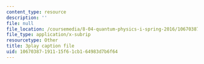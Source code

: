 ```yaml
---
content_type: resource
description: ''
file: null
file_location: /coursemedia/8-04-quantum-physics-i-spring-2016/10670387191115f61cb164983d7b6f64_Lt2Y6fLJ09Q.srt
file_type: application/x-subrip
resourcetype: Other
title: 3play caption file
uid: 10670387-1911-15f6-1cb1-64983d7b6f64
---
```

